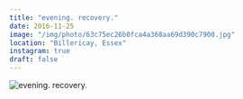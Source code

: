 ```yaml
---
title: "evening. recovery."
date: 2016-11-25
image: "/img/photo/63c75ec26b0fca4a368aa69d390c7900.jpg"
location: "Billericay, Essex"
instagram: true
draft: false
---
```


![evening. recovery.](/img/photo/63c75ec26b0fca4a368aa69d390c7900.jpg)
